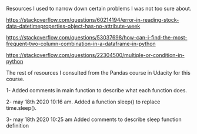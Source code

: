 Resources I used to narrow down certain problems I was not too sure about. 

https://stackoverflow.com/questions/60214194/error-in-reading-stock-data-datetimeproperties-object-has-no-attribute-week

https://stackoverflow.com/questions/53037698/how-can-i-find-the-most-frequent-two-column-combination-in-a-dataframe-in-python

https://stackoverflow.com/questions/22304500/multiple-or-condition-in-python

The rest of resources I consulted from the Pandas course in Udacity for this course. 

1- Added comments in main function to describe what each function does. 

2- may 18th 2020 10:16 am. Added a function sleep() to replace time.sleep(). 

3- may 18th 2020 10:25 am Added comments to describe sleep function definition

